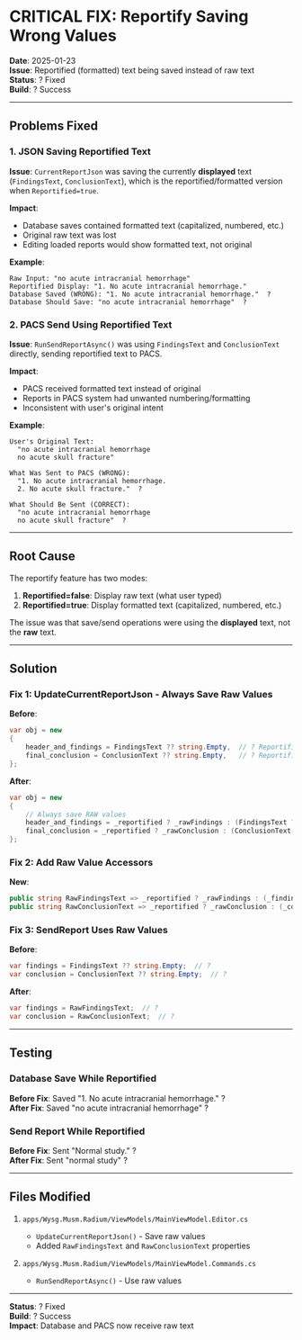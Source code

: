 # CRITICAL FIX: Reportify Saving Wrong Values

**Date**: 2025-01-23  
**Issue**: Reportified (formatted) text being saved instead of raw text  
**Status**: ? Fixed  
**Build**: ? Success

---

## Problems Fixed

### 1. JSON Saving Reportified Text
**Issue**: `CurrentReportJson` was saving the currently **displayed** text (`FindingsText`, `ConclusionText`), which is the reportified/formatted version when `Reportified=true`.

**Impact**: 
- Database saves contained formatted text (capitalized, numbered, etc.)
- Original raw text was lost
- Editing loaded reports would show formatted text, not original

**Example**:
```
Raw Input: "no acute intracranial hemorrhage"
Reportified Display: "1. No acute intracranial hemorrhage."
Database Saved (WRONG): "1. No acute intracranial hemorrhage."  ?
Database Should Save: "no acute intracranial hemorrhage"  ?
```

### 2. PACS Send Using Reportified Text
**Issue**: `RunSendReportAsync()` was using `FindingsText` and `ConclusionText` directly, sending reportified text to PACS.

**Impact**:
- PACS received formatted text instead of original
- Reports in PACS system had unwanted numbering/formatting
- Inconsistent with user's original intent

**Example**:
```
User's Original Text:
  "no acute intracranial hemorrhage
  no acute skull fracture"

What Was Sent to PACS (WRONG):
  "1. No acute intracranial hemorrhage.
  2. No acute skull fracture."  ?

What Should Be Sent (CORRECT):
  "no acute intracranial hemorrhage
  no acute skull fracture"  ?
```

---

## Root Cause

The reportify feature has two modes:
1. **Reportified=false**: Display raw text (what user typed)
2. **Reportified=true**: Display formatted text (capitalized, numbered, etc.)

The issue was that save/send operations were using the **displayed** text, not the **raw** text.

---

## Solution

### Fix 1: UpdateCurrentReportJson - Always Save Raw Values

**Before**:
```csharp
var obj = new
{
    header_and_findings = FindingsText ?? string.Empty,  // ? Reportified!
    final_conclusion = ConclusionText ?? string.Empty,   // ? Reportified!
};
```

**After**:
```csharp
var obj = new
{
    // Always save RAW values
    header_and_findings = _reportified ? _rawFindings : (FindingsText ?? string.Empty),
    final_conclusion = _reportified ? _rawConclusion : (ConclusionText ?? string.Empty),
};
```

### Fix 2: Add Raw Value Accessors

**New**:
```csharp
public string RawFindingsText => _reportified ? _rawFindings : (_findingsText ?? string.Empty);
public string RawConclusionText => _reportified ? _rawConclusion : (_conclusionText ?? string.Empty);
```

### Fix 3: SendReport Uses Raw Values

**Before**:
```csharp
var findings = FindingsText ?? string.Empty;  // ?
var conclusion = ConclusionText ?? string.Empty;  // ?
```

**After**:
```csharp
var findings = RawFindingsText;  // ?
var conclusion = RawConclusionText;  // ?
```

---

## Testing

### Database Save While Reportified

**Before Fix**: Saved "1. No acute intracranial hemorrhage." ?  
**After Fix**: Saved "no acute intracranial hemorrhage" ?

### Send Report While Reportified

**Before Fix**: Sent "Normal study." ?  
**After Fix**: Sent "normal study" ?

---

## Files Modified

1. `apps/Wysg.Musm.Radium/ViewModels/MainViewModel.Editor.cs`
   - `UpdateCurrentReportJson()` - Save raw values
   - Added `RawFindingsText` and `RawConclusionText` properties

2. `apps/Wysg.Musm.Radium/ViewModels/MainViewModel.Commands.cs`
   - `RunSendReportAsync()` - Use raw values

---

**Status**: ? Fixed  
**Build**: ? Success  
**Impact**: Database and PACS now receive raw text
